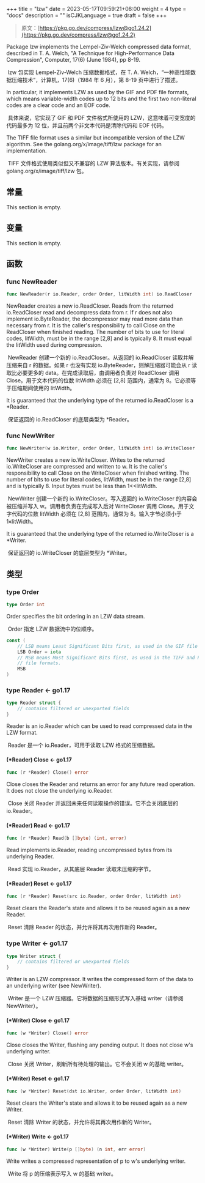 +++
title = "lzw"
date = 2023-05-17T09:59:21+08:00
weight = 4
type = "docs"
description = ""
isCJKLanguage = true
draft = false
+++
> 原文：[https://pkg.go.dev/compress/lzw@go1.24.2](https://pkg.go.dev/compress/lzw@go1.24.2)

Package lzw implements the Lempel-Ziv-Welch compressed data format, described in T. A. Welch, "A Technique for High-Performance Data Compression", Computer, 17(6) (June 1984), pp 8-19.

​	lzw 包实现 Lempel-Ziv-Welch 压缩数据格式，在 T. A. Welch，“一种高性能数据压缩技术”，计算机，17(6)（1984 年 6 月），第 8-19 页中进行了描述。

In particular, it implements LZW as used by the GIF and PDF file formats, which means variable-width codes up to 12 bits and the first two non-literal codes are a clear code and an EOF code.

​	具体来说，它实现了 GIF 和 PDF 文件格式所使用的 LZW，这意味着可变宽度的代码最多为 12 位，并且前两个非文本代码是清除代码和 EOF 代码。

The TIFF file format uses a similar but incompatible version of the LZW algorithm. See the golang.org/x/image/tiff/lzw package for an implementation.

​	TIFF 文件格式使用类似但又不兼容的 LZW 算法版本。有关实现，请参阅 golang.org/x/image/tiff/lzw 包。



## 常量 

This section is empty.

## 变量

This section is empty.

## 函数

### func NewReader 

``` go 
func NewReader(r io.Reader, order Order, litWidth int) io.ReadCloser
```

NewReader creates a new io.ReadCloser. Reads from the returned io.ReadCloser read and decompress data from r. If r does not also implement io.ByteReader, the decompressor may read more data than necessary from r. It is the caller's responsibility to call Close on the ReadCloser when finished reading. The number of bits to use for literal codes, litWidth, must be in the range [2,8] and is typically 8. It must equal the litWidth used during compression.

​	NewReader 创建一个新的 io.ReadCloser。从返回的 io.ReadCloser 读取并解压缩来自 r 的数据。如果 r 也没有实现 io.ByteReader，则解压缩器可能会从 r 读取比必要更多的 data。在完成读取后，由调用者负责对 ReadCloser 调用 Close。用于文本代码的位数 litWidth 必须在 [2,8] 范围内，通常为 8。它必须等于压缩期间使用的 litWidth。

It is guaranteed that the underlying type of the returned io.ReadCloser is a *Reader.

​	保证返回的 io.ReadCloser 的底层类型为 *Reader。

### func NewWriter 

``` go 
func NewWriter(w io.Writer, order Order, litWidth int) io.WriteCloser
```

NewWriter creates a new io.WriteCloser. Writes to the returned io.WriteCloser are compressed and written to w. It is the caller's responsibility to call Close on the WriteCloser when finished writing. The number of bits to use for literal codes, litWidth, must be in the range [2,8] and is typically 8. Input bytes must be less than 1<<litWidth.

​	NewWriter 创建一个新的 io.WriteCloser。写入返回的 io.WriteCloser 的内容会被压缩并写入 w。调用者负责在完成写入后对 WriteCloser 调用 Close。用于文字代码的位数 litWidth 必须在 [2,8] 范围内，通常为 8。输入字节必须小于 1«litWidth。

It is guaranteed that the underlying type of the returned io.WriteCloser is a *Writer.

​	保证返回的 io.WriteCloser 的底层类型为 *Writer。

## 类型

### type Order 

``` go 
type Order int
```

Order specifies the bit ordering in an LZW data stream.

​	Order 指定 LZW 数据流中的位顺序。

``` go 
const (
	// LSB means Least Significant Bits first, as used in the GIF file format.
	LSB Order = iota
	// MSB means Most Significant Bits first, as used in the TIFF and PDF
	// file formats.
	MSB
)
```

### type Reader  <- go1.17

``` go 
type Reader struct {
	// contains filtered or unexported fields
}
```

Reader is an io.Reader which can be used to read compressed data in the LZW format.

​	Reader 是一个 io.Reader，可用于读取 LZW 格式的压缩数据。

#### (*Reader) Close  <- go1.17

``` go 
func (r *Reader) Close() error
```

Close closes the Reader and returns an error for any future read operation. It does not close the underlying io.Reader.

​	Close 关闭 Reader 并返回未来任何读取操作的错误。它不会关闭底层的 io.Reader。

#### (*Reader) Read  <- go1.17

``` go 
func (r *Reader) Read(b []byte) (int, error)
```

Read implements io.Reader, reading uncompressed bytes from its underlying Reader.

​	Read 实现 io.Reader，从其底层 Reader 读取未压缩的字节。

#### (*Reader) Reset  <- go1.17

``` go 
func (r *Reader) Reset(src io.Reader, order Order, litWidth int)
```

Reset clears the Reader's state and allows it to be reused again as a new Reader.

​	Reset 清除 Reader 的状态，并允许将其再次用作新的 Reader。

### type Writer  <- go1.17

``` go 
type Writer struct {
	// contains filtered or unexported fields
}
```

Writer is an LZW compressor. It writes the compressed form of the data to an underlying writer (see NewWriter).

​	Writer 是一个 LZW 压缩器。它将数据的压缩形式写入基础 writer（请参阅 NewWriter）。

#### (*Writer) Close  <- go1.17

``` go 
func (w *Writer) Close() error
```

Close closes the Writer, flushing any pending output. It does not close w's underlying writer.

​	Close 关闭 Writer，刷新所有待处理的输出。它不会关闭 w 的基础 writer。

#### (*Writer) Reset  <- go1.17

``` go 
func (w *Writer) Reset(dst io.Writer, order Order, litWidth int)
```

Reset clears the Writer's state and allows it to be reused again as a new Writer.

​	Reset 清除 Writer 的状态，并允许将其再次用作新的 Writer。

#### (*Writer) Write  <- go1.17

``` go 
func (w *Writer) Write(p []byte) (n int, err error)
```

Write writes a compressed representation of p to w's underlying writer.

​	Write 将 p 的压缩表示写入 w 的基础 writer。